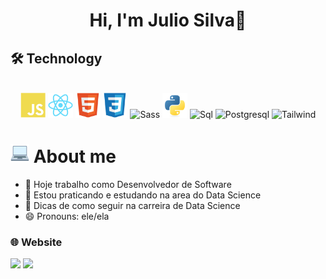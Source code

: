 <h1 align="center">Hi, I'm Julio Silva👋</h1> 

## 🛠 Technology

<div align="center" style="display: inline_block"><br>
  <img alt="Js" height="40" width="40" src="https://raw.githubusercontent.com/devicons/devicon/master/icons/javascript/javascript-plain.svg">
  <img alt="React" height="40" width="40" src="https://raw.githubusercontent.com/devicons/devicon/master/icons/react/react-original.svg">
  <img alt="HTML" height="40" width="40" src="https://raw.githubusercontent.com/devicons/devicon/master/icons/html5/html5-original.svg">
  <img alt="CSS" height="40" width="40" src="https://raw.githubusercontent.com/devicons/devicon/master/icons/css3/css3-original.svg">
  <img alt="Sass" height="40" width="40" src="https://github.com/JuCanavans/JuCanavans/assets/103950621/1595ac27-1752-4c83-b67b-94450007bda3">
  <img alt="Python" height="40" width="40" src="https://raw.githubusercontent.com/devicons/devicon/master/icons/python/python-original.svg">
  <img alt="Sql" height="40" width="40" src="https://cdn-icons-png.flaticon.com/512/4248/4248443.png">
  <img alt="Postgresql" height="40" width="40" src="https://cdn.icon-icons.com/icons2/2415/PNG/512/postgresql_plain_wordmark_logo_icon_146390.png">
  <img alt="Tailwind" height="40" width="40" src="https://img.icons8.com/color/48/tailwind_css.png">
</div>

## <h1><img src="./style/icon-laptop.png"> About me</h1> 

- 🔭 Hoje trabalho como Desenvolvedor de Software
- 🌱 Estou praticando e estudando na area do Data Science
- 🤔 Dicas de como seguir na carreira de Data Science
- 😄 Pronouns: ele/ela



### 🌐 Website
<div>
<a href="https://www.instagram.com/juliosouza_09/?next=%2F" target="_blank"><img loading="lazy" src="https://img.shields.io/badge/-Instagram-%23E4405F?style=for-the-badge&logo=instagram&logoColor=white" target="_blank"></a>
<a href="https://www.linkedin.com/in/julio-silva-developer/" target="_blank"><img loading="lazy" src="https://img.shields.io/badge/-LinkedIn-%230077B5?style=for-the-badge&logo=linkedin&logoColor=white" target="_blank"></a>   
</div>

